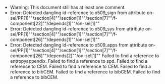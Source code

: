 * Warning: This document still has at least one comment.
* Error: Detected dangling id-reference to x509_sign from attribute
        on-sel/PP[1]""/section[4]""/section[1]""/section[7]""/f-component[22]""/depends[1]""/on-sel[1]""
* Error: Detected dangling id-reference to x509_sys from attribute
        on-sel/PP[1]""/section[4]""/section[1]""/section[7]""/f-component[26]""/depends[1]""/on-sel[1]""
* Error: Detected dangling id-reference to x509_apps from attribute
        on-sel/PP[1]""/section[4]""/section[1]""/section[7]""/f-component[26]""/depends[2]""/on-sel[1]""
 Failed to find a reference to entropyappendix.
 Failed to find a reference to spd.
 Failed to find a reference to CEM.
 Failed to find a reference to CEM.
 Failed to find a reference to bibCEM.
 Failed to find a reference to bibCEM.
 Failed to find a reference to bibCEM.

